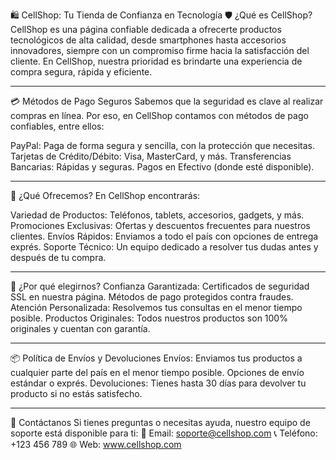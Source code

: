 🛍️ CellShop: Tu Tienda de Confianza en Tecnología
🛡️ ¿Qué es CellShop?
CellShop es una página confiable dedicada a ofrecerte productos tecnológicos de alta calidad, desde smartphones hasta accesorios innovadores, siempre con un compromiso firme hacia la satisfacción del cliente. En CellShop, nuestra prioridad es brindarte una experiencia de compra segura, rápida y eficiente.

-------------------------------------------------------------------------

💳 Métodos de Pago Seguros
Sabemos que la seguridad es clave al realizar compras en línea. Por eso, en CellShop contamos con métodos de pago confiables, entre ellos:

PayPal: Paga de forma segura y sencilla, con la protección que necesitas.
Tarjetas de Crédito/Débito: Visa, MasterCard, y más.
Transferencias Bancarias: Rápidas y seguras.
Pagos en Efectivo (donde esté disponible).

-------------------------------------------------------------------------

🚀 ¿Qué Ofrecemos?
En CellShop encontrarás:

Variedad de Productos: Teléfonos, tablets, accesorios, gadgets, y más.
Promociones Exclusivas: Ofertas y descuentos frecuentes para nuestros clientes.
Envíos Rápidos: Enviamos a todo el país con opciones de entrega exprés.
Soporte Técnico: Un equipo dedicado a resolver tus dudas antes y después de tu compra.

-------------------------------------------------------------------------

🌟 ¿Por qué elegirnos?
Confianza Garantizada:
Certificados de seguridad SSL en nuestra página.
Métodos de pago protegidos contra fraudes.
Atención Personalizada:
Resolvemos tus consultas en el menor tiempo posible.
Productos Originales:
Todos nuestros productos son 100% originales y cuentan con garantía.

-------------------------------------------------------------------------

📦 Política de Envíos y Devoluciones
Envíos:
Enviamos tus productos a cualquier parte del país en el menor tiempo posible.
Opciones de envío estándar o exprés.
Devoluciones:
Tienes hasta 30 días para devolver tu producto si no estás satisfecho.

-------------------------------------------------------------------------

🤝 Contáctanos
Si tienes preguntas o necesitas ayuda, nuestro equipo de soporte está disponible para ti:
📧 Email: soporte@cellshop.com
📞 Teléfono: +123 456 789
🌐 Web: www.cellshop.com


